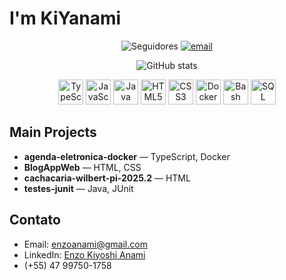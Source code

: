 # I'm KiYanami

<p align="center">
  <img src="https://img.shields.io/github/followers/kiyanamiiii?label=Seguir&style=social" alt="Seguidores"/>
  <a href="mailto:enzoanami@gmail.com"><img src="https://img.shields.io/badge/Email-enzoanami%40gmail.com-blue?style=flat&logo=gmail" alt="email"/></a>
</p>

<p align="center">
  <img src="https://github-readme-stats.vercel.app/api?username=kiyanamiiii&show_icons=true&count_private=true&theme=dark" alt="GitHub stats"/>
</p>

<p align="center">
  <a href="#"><img src="https://cdn.jsdelivr.net/gh/devicons/devicon/icons/typescript/typescript-original.svg" alt="TypeScript" width="40" height="40"/></a>
  <a href="#"><img src="https://cdn.jsdelivr.net/gh/devicons/devicon/icons/javascript/javascript-original.svg" alt="JavaScript" width="40" height="40"/></a>
  <a href="#"><img src="https://cdn.jsdelivr.net/gh/devicons/devicon/icons/java/java-original.svg" alt="Java" width="40" height="40"/></a>
  <a href="#"><img src="https://cdn.jsdelivr.net/gh/devicons/devicon/icons/html5/html5-original.svg" alt="HTML5" width="40" height="40"/></a>
  <a href="#"><img src="https://cdn.jsdelivr.net/gh/devicons/devicon/icons/css3/css3-original.svg" alt="CSS3" width="40" height="40"/></a>
  <a href="#"><img src="https://cdn.jsdelivr.net/gh/devicons/devicon/icons/docker/docker-original.svg" alt="Docker" width="40" height="40"/></a>
  <a href="#"><img src="https://cdn.jsdelivr.net/gh/devicons/devicon/icons/bash/bash-original.svg" alt="Bash" width="40" height="40"/></a>
  <a href="#"><img src="https://cdn.jsdelivr.net/gh/devicons/devicon/icons/mysql/mysql-original.svg" alt="SQL" width="40" height="40"/></a>
</p>

## Main Projects

- **agenda-eletronica-docker** — TypeScript, Docker  
- **BlogAppWeb** — HTML, CSS  
- **cachacaria-wilbert-pi-2025.2** — HTML  
- **testes-junit** — Java, JUnit  

## Contato

- Email: enzoanami@gmail.com  
- LinkedIn: [Enzo Kiyoshi Anami](https://www.linkedin.com/in/enzo-kiyoshi-anami-reigoza-b18968325)
- (+55) 47 99750-1758
